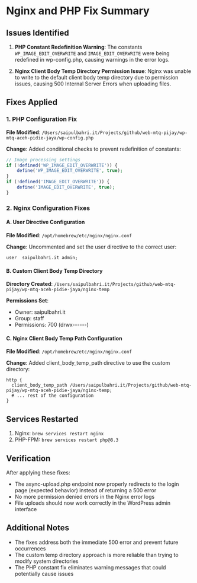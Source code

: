 # Nginx and PHP Fix Summary

## Issues Identified

1. **PHP Constant Redefinition Warning**: The constants `WP_IMAGE_EDIT_OVERWRITE` and `IMAGE_EDIT_OVERWRITE` were being redefined in wp-config.php, causing warnings in the error logs.

2. **Nginx Client Body Temp Directory Permission Issue**: Nginx was unable to write to the default client body temp directory due to permission issues, causing 500 Internal Server Errors when uploading files.

## Fixes Applied

### 1. PHP Configuration Fix

**File Modified**: `/Users/saipulbahri.it/Projects/github/web-mtq-pijay/wp-mtq-aceh-pidie-jaya/wp-config.php`

**Change**: Added conditional checks to prevent redefinition of constants:

```php
// Image processing settings
if (!defined('WP_IMAGE_EDIT_OVERWRITE')) {
    define('WP_IMAGE_EDIT_OVERWRITE', true);
}
if (!defined('IMAGE_EDIT_OVERWRITE')) {
    define('IMAGE_EDIT_OVERWRITE', true);
}
```

### 2. Nginx Configuration Fixes

#### A. User Directive Configuration

**File Modified**: `/opt/homebrew/etc/nginx/nginx.conf`

**Change**: Uncommented and set the user directive to the correct user:

```nginx
user  saipulbahri.it admin;
```

#### B. Custom Client Body Temp Directory

**Directory Created**: `/Users/saipulbahri.it/Projects/github/web-mtq-pijay/wp-mtq-aceh-pidie-jaya/nginx-temp`

**Permissions Set**: 
- Owner: saipulbahri.it
- Group: staff
- Permissions: 700 (drwx------)

#### C. Nginx Client Body Temp Path Configuration

**File Modified**: `/opt/homebrew/etc/nginx/nginx.conf`

**Change**: Added client_body_temp_path directive to use the custom directory:

```nginx
http {
  client_body_temp_path /Users/saipulbahri.it/Projects/github/web-mtq-pijay/wp-mtq-aceh-pidie-jaya/nginx-temp;
  # ... rest of the configuration
}
```

## Services Restarted

1. Nginx: `brew services restart nginx`
2. PHP-FPM: `brew services restart php@8.3`

## Verification

After applying these fixes:
- The async-upload.php endpoint now properly redirects to the login page (expected behavior) instead of returning a 500 error
- No more permission denied errors in the Nginx error logs
- File uploads should now work correctly in the WordPress admin interface

## Additional Notes

- The fixes address both the immediate 500 error and prevent future occurrences
- The custom temp directory approach is more reliable than trying to modify system directories
- The PHP constant fix eliminates warning messages that could potentially cause issues
